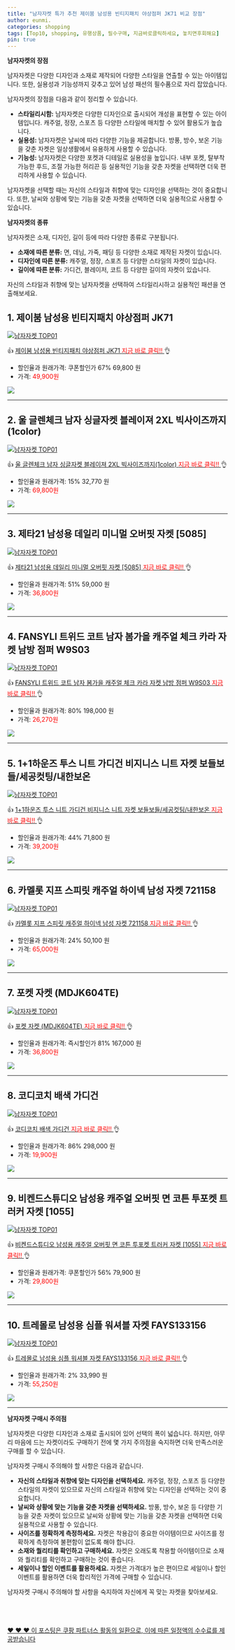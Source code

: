 ```yaml
---
title: "남자자켓 특가 추천 제이붐 남성용 빈티지패치 야상점퍼 JK71 비교 장점"
author: eunmi.
categories: shopping
tags: [Top10, shopping, 유행상품, 필수구매, 지금바로클릭하세요, 놓치면후회해요]
pin: true
---
```

**남자자켓의 장점**

남자자켓은 다양한 디자인과 소재로 제작되어 다양한 스타일을 연출할 수 있는 아이템입니다. 또한, 실용성과 기능성까지 갖추고 있어 남성 패션의 필수품으로 자리 잡았습니다.

남자자켓의 장점을 다음과 같이 정리할 수 있습니다.

* **스타일리시함:** 남자자켓은 다양한 디자인으로 출시되어 개성을 표현할 수 있는 아이템입니다. 캐주얼, 정장, 스포츠 등 다양한 스타일에 매치할 수 있어 활용도가 높습니다.
* **실용성:** 남자자켓은 날씨에 따라 다양한 기능을 제공합니다. 방풍, 방수, 보온 기능을 갖춘 자켓은 일상생활에서 유용하게 사용할 수 있습니다.
* **기능성:** 남자자켓은 다양한 포켓과 디테일로 실용성을 높입니다. 내부 포켓, 탈부착 가능한 후드, 조절 가능한 허리끈 등 실용적인 기능을 갖춘 자켓을 선택하면 더욱 편리하게 사용할 수 있습니다.

남자자켓을 선택할 때는 자신의 스타일과 취향에 맞는 디자인을 선택하는 것이 중요합니다. 또한, 날씨와 상황에 맞는 기능을 갖춘 자켓을 선택하면 더욱 실용적으로 사용할 수 있습니다.

**남자자켓의 종류**

남자자켓은 소재, 디자인, 길이 등에 따라 다양한 종류로 구분됩니다.

* **소재에 따른 분류:** 면, 데님, 가죽, 패딩 등 다양한 소재로 제작된 자켓이 있습니다.
* **디자인에 따른 분류:** 캐주얼, 정장, 스포츠 등 다양한 스타일의 자켓이 있습니다.
* **길이에 따른 분류:** 가디건, 블레이저, 코트 등 다양한 길이의 자켓이 있습니다.

자신의 스타일과 취향에 맞는 남자자켓을 선택하여 스타일리시하고 실용적인 패션을 연출해보세요.

   

## 1. 제이붐 남성용 빈티지패치 야상점퍼 JK71

[![남자자켓 TOP01](https://thumbnail10.coupangcdn.com/thumbnails/remote/230x230ex/image/vendor_inventory/30ae/be6782085e86c4f96878399d913732f1204b00961d060b4cdefa0bef9b68.jpg)](https://link.coupang.com/re/AFFSDP?lptag=AF3617701&subid=GithubCoopas&pageKey=102557084&traceid=V0-153&itemId=312440675&vendorItemId=3040673734)


👍 [제이붐 남성용 빈티지패치 야상점퍼 JK71 <font color=red> 지금 바로 클릭!! </font> ](https://link.coupang.com/re/AFFSDP?lptag=AF3617701&subid=GithubCoopas&pageKey=102557084&traceid=V0-153&itemId=312440675&vendorItemId=3040673734) 👌 


- 할인율과 원래가격: 쿠폰할인가 67%  69,800   원
- 가격: <span style='color:red'>49,900원</span>

[![](/discount_price.png)](https://link.coupang.com/re/AFFSDP?lptag=AF3617701&subid=GithubCoopas&pageKey=102557084&traceid=V0-153&itemId=312440675&vendorItemId=3040673734)

---


   

## 2. 울 글렌체크 남자 싱글자켓 블레이져 2XL 빅사이즈까지(1color)

[![남자자켓 TOP01](https://thumbnail9.coupangcdn.com/thumbnails/remote/230x230ex/image/vendor_inventory/5906/d10843f14c51044d2d98b5478c03dd5fc4af86276c292480a91cd7baea00.jpg)](https://link.coupang.com/re/AFFSDP?lptag=AF3617701&subid=GithubCoopas&pageKey=6714261965&traceid=V0-153&itemId=15597398526&vendorItemId=86626834570)


👍 [울 글렌체크 남자 싱글자켓 블레이져 2XL 빅사이즈까지(1color) <font color=red> 지금 바로 클릭!! </font> ](https://link.coupang.com/re/AFFSDP?lptag=AF3617701&subid=GithubCoopas&pageKey=6714261965&traceid=V0-153&itemId=15597398526&vendorItemId=86626834570) 👌 


- 할인율과 원래가격: 15%  32,770   원
- 가격: <span style='color:red'>69,800원</span>

[![](/discount_price.png)](https://link.coupang.com/re/AFFSDP?lptag=AF3617701&subid=GithubCoopas&pageKey=6714261965&traceid=V0-153&itemId=15597398526&vendorItemId=86626834570)

---


   

## 3. 제타21 남성용 데일리 미니멀 오버핏 자켓 [5085]

[![남자자켓 TOP01](https://thumbnail6.coupangcdn.com/thumbnails/remote/230x230ex/image/vendor_inventory/83a9/eda3e4fe01954326631fc5d6cfb2633427d3fc73780d7a44f2b918ac73d9.jpg)](https://link.coupang.com/re/AFFSDP?lptag=AF3617701&subid=GithubCoopas&pageKey=6371052156&traceid=V0-153&itemId=13494667150&vendorItemId=82949126271)


👍 [제타21 남성용 데일리 미니멀 오버핏 자켓 [5085] <font color=red> 지금 바로 클릭!! </font> ](https://link.coupang.com/re/AFFSDP?lptag=AF3617701&subid=GithubCoopas&pageKey=6371052156&traceid=V0-153&itemId=13494667150&vendorItemId=82949126271) 👌 


- 할인율과 원래가격: 51%  59,000   원
- 가격: <span style='color:red'>36,800원</span>

[![](/discount_price.png)](https://link.coupang.com/re/AFFSDP?lptag=AF3617701&subid=GithubCoopas&pageKey=6371052156&traceid=V0-153&itemId=13494667150&vendorItemId=82949126271)

---


   

## 4. FANSYLI 트위드 코트 남자 봄가을 캐주얼 체크 카라 자켓 남방 점퍼 W9S03

[![남자자켓 TOP01](https://thumbnail10.coupangcdn.com/thumbnails/remote/230x230ex/image/vendor_inventory/8241/5a2267a7f649f87fa69d0e58c4a95d85ed75b12a2d2fdc7be368623915b4.jpg)](https://link.coupang.com/re/AFFSDP?lptag=AF3617701&subid=GithubCoopas&pageKey=7571581662&traceid=V0-153&itemId=19969416297&vendorItemId=87502814266)


👍 [FANSYLI 트위드 코트 남자 봄가을 캐주얼 체크 카라 자켓 남방 점퍼 W9S03 <font color=red> 지금 바로 클릭!! </font> ](https://link.coupang.com/re/AFFSDP?lptag=AF3617701&subid=GithubCoopas&pageKey=7571581662&traceid=V0-153&itemId=19969416297&vendorItemId=87502814266) 👌 


- 할인율과 원래가격: 80%  198,000   원
- 가격: <span style='color:red'>26,270원</span>

[![](/discount_price.png)](https://link.coupang.com/re/AFFSDP?lptag=AF3617701&subid=GithubCoopas&pageKey=7571581662&traceid=V0-153&itemId=19969416297&vendorItemId=87502814266)

---


   

## 5. 1+1하운즈 투스 니트 가디건 비지니스 니트 자켓 보들보들/세공컷팅/내한보온

[![남자자켓 TOP01](https://thumbnail10.coupangcdn.com/thumbnails/remote/230x230ex/image/vendor_inventory/0cbb/b75839b65b962fc7b61788f1f4cc14022ec1808eec37308fbbab8bf08351.png)](https://link.coupang.com/re/AFFSDP?lptag=AF3617701&subid=GithubCoopas&pageKey=7658715453&traceid=V0-153&itemId=20397995258&vendorItemId=87480509064)


👍 [1+1하운즈 투스 니트 가디건 비지니스 니트 자켓 보들보들/세공컷팅/내한보온 <font color=red> 지금 바로 클릭!! </font> ](https://link.coupang.com/re/AFFSDP?lptag=AF3617701&subid=GithubCoopas&pageKey=7658715453&traceid=V0-153&itemId=20397995258&vendorItemId=87480509064) 👌 


- 할인율과 원래가격: 44%  71,800   원
- 가격: <span style='color:red'>39,200원</span>

[![](/discount_price.png)](https://link.coupang.com/re/AFFSDP?lptag=AF3617701&subid=GithubCoopas&pageKey=7658715453&traceid=V0-153&itemId=20397995258&vendorItemId=87480509064)

---


   

## 6. 카멜롯 지프 스피릿 캐주얼 하이넥 남성 자켓 721158

[![남자자켓 TOP01](https://thumbnail10.coupangcdn.com/thumbnails/remote/230x230ex/image/vendor_inventory/1abc/413aa7183cf6e53d132fe4ebd81fc78255e80391825da2750ef7276eb42a.jpg)](https://link.coupang.com/re/AFFSDP?lptag=AF3617701&subid=GithubCoopas&pageKey=7575273588&traceid=V0-153&itemId=19986327815&vendorItemId=87084443209)


👍 [카멜롯 지프 스피릿 캐주얼 하이넥 남성 자켓 721158 <font color=red> 지금 바로 클릭!! </font> ](https://link.coupang.com/re/AFFSDP?lptag=AF3617701&subid=GithubCoopas&pageKey=7575273588&traceid=V0-153&itemId=19986327815&vendorItemId=87084443209) 👌 


- 할인율과 원래가격: 24%  50,100   원
- 가격: <span style='color:red'>65,000원</span>

[![](/discount_price.png)](https://link.coupang.com/re/AFFSDP?lptag=AF3617701&subid=GithubCoopas&pageKey=7575273588&traceid=V0-153&itemId=19986327815&vendorItemId=87084443209)

---


   

## 7. 포켓 자켓 (MDJK604TE)

[![남자자켓 TOP01](https://thumbnail10.coupangcdn.com/thumbnails/remote/230x230ex/image/vendor_inventory/a655/88b99ea8a20db6cc1240f8134dbf281465fc7bc0006e84ca11e43c604c81.jpg)](https://link.coupang.com/re/AFFSDP?lptag=AF3617701&subid=GithubCoopas&pageKey=1172393830&traceid=V0-153&itemId=2150550941&vendorItemId=85262536790)


👍 [포켓 자켓 (MDJK604TE) <font color=red> 지금 바로 클릭!! </font> ](https://link.coupang.com/re/AFFSDP?lptag=AF3617701&subid=GithubCoopas&pageKey=1172393830&traceid=V0-153&itemId=2150550941&vendorItemId=85262536790) 👌 


- 할인율과 원래가격: 즉시할인가 81%  167,000   원
- 가격: <span style='color:red'>36,800원</span>

[![](/discount_price.png)](https://link.coupang.com/re/AFFSDP?lptag=AF3617701&subid=GithubCoopas&pageKey=1172393830&traceid=V0-153&itemId=2150550941&vendorItemId=85262536790)

---


   

## 8. 코디코치 배색 가디건

[![남자자켓 TOP01](https://thumbnail7.coupangcdn.com/thumbnails/remote/230x230ex/image/vendor_inventory/b2d7/9c73a2f42c1da8e080735d6d9f23cebb4b28ab82dd5bcf9c8ce35d590ac1.jpg)](https://link.coupang.com/re/AFFSDP?lptag=AF3617701&subid=GithubCoopas&pageKey=6374922813&traceid=V0-153&itemId=13518529038&vendorItemId=79247574647)


👍 [코디코치 배색 가디건 <font color=red> 지금 바로 클릭!! </font> ](https://link.coupang.com/re/AFFSDP?lptag=AF3617701&subid=GithubCoopas&pageKey=6374922813&traceid=V0-153&itemId=13518529038&vendorItemId=79247574647) 👌 


- 할인율과 원래가격: 86%  298,000   원
- 가격: <span style='color:red'>19,900원</span>

[![](/discount_price.png)](https://link.coupang.com/re/AFFSDP?lptag=AF3617701&subid=GithubCoopas&pageKey=6374922813&traceid=V0-153&itemId=13518529038&vendorItemId=79247574647)

---


   

## 9. 비켄드스튜디오 남성용 캐주얼 오버핏 면 코튼 투포켓 트러커 자켓 [1055]

[![남자자켓 TOP01](https://thumbnail9.coupangcdn.com/thumbnails/remote/230x230ex/image/vendor_inventory/55f8/c3aad1368da5b90390e334b7fe2698a49372f8bf11ac75656e971e0c482b.jpg)](https://link.coupang.com/re/AFFSDP?lptag=AF3617701&subid=GithubCoopas&pageKey=6742935766&traceid=V0-153&itemId=15747323351&vendorItemId=85994603013)


👍 [비켄드스튜디오 남성용 캐주얼 오버핏 면 코튼 투포켓 트러커 자켓 [1055] <font color=red> 지금 바로 클릭!! </font> ](https://link.coupang.com/re/AFFSDP?lptag=AF3617701&subid=GithubCoopas&pageKey=6742935766&traceid=V0-153&itemId=15747323351&vendorItemId=85994603013) 👌 


- 할인율과 원래가격: 쿠폰할인가 56%  79,900   원
- 가격: <span style='color:red'>29,800원</span>

[![](/discount_price.png)](https://link.coupang.com/re/AFFSDP?lptag=AF3617701&subid=GithubCoopas&pageKey=6742935766&traceid=V0-153&itemId=15747323351&vendorItemId=85994603013)

---


   

## 10. 트레몰로 남성용 심플 워셔블 자켓 FAYS133156

[![남자자켓 TOP01](https://thumbnail6.coupangcdn.com/thumbnails/remote/230x230ex/image/rs_quotation_api/opyrbqof/830dd7f192dd487ba883a82281b6096b.jpg)](https://link.coupang.com/re/AFFSDP?lptag=AF3617701&subid=GithubCoopas&pageKey=6362242122&traceid=V0-153&itemId=13436184475&vendorItemId=80690695042)


👍 [트레몰로 남성용 심플 워셔블 자켓 FAYS133156 <font color=red> 지금 바로 클릭!! </font> ](https://link.coupang.com/re/AFFSDP?lptag=AF3617701&subid=GithubCoopas&pageKey=6362242122&traceid=V0-153&itemId=13436184475&vendorItemId=80690695042) 👌 


- 할인율과 원래가격: 2%  33,990   원
- 가격: <span style='color:red'>55,250원</span>

[![](/discount_price.png)](https://link.coupang.com/re/AFFSDP?lptag=AF3617701&subid=GithubCoopas&pageKey=6362242122&traceid=V0-153&itemId=13436184475&vendorItemId=80690695042)

---
**남자자켓 구매시 주의점**

남자자켓은 다양한 디자인과 소재로 출시되어 있어 선택의 폭이 넓습니다. 하지만, 아무리 마음에 드는 자켓이라도 구매하기 전에 몇 가지 주의점을 숙지하면 더욱 만족스러운 구매를 할 수 있습니다.

남자자켓 구매시 주의해야 할 사항은 다음과 같습니다.

* **자신의 스타일과 취향에 맞는 디자인을 선택하세요.** 캐주얼, 정장, 스포츠 등 다양한 스타일의 자켓이 있으므로 자신의 스타일과 취향에 맞는 디자인을 선택하는 것이 중요합니다.
* **날씨와 상황에 맞는 기능을 갖춘 자켓을 선택하세요.** 방풍, 방수, 보온 등 다양한 기능을 갖춘 자켓이 있으므로 날씨와 상황에 맞는 기능을 갖춘 자켓을 선택하면 더욱 실용적으로 사용할 수 있습니다.
* **사이즈를 정확하게 측정하세요.** 자켓은 착용감이 중요한 아이템이므로 사이즈를 정확하게 측정하여 불편함이 없도록 해야 합니다.
* **소재와 퀄리티를 확인하고 구매하세요.** 자켓은 오래도록 착용할 아이템이므로 소재와 퀄리티를 확인하고 구매하는 것이 좋습니다.
* **세일이나 할인 이벤트를 활용하세요.** 자켓은 가격대가 높은 편이므로 세일이나 할인 이벤트를 활용하면 더욱 합리적인 가격에 구매할 수 있습니다.

남자자켓 구매시 주의해야 할 사항을 숙지하여 자신에게 꼭 맞는 자켓을 찾아보세요.<br><br><br><br><br> [ ❤ ❤ ❤ 이 포스팅은 쿠팡 파트너스 활동의 일환으로, 이에 따른 일정액의 수수료를 제공받습니다](https://link.coupang.com/a/bcEFyh)